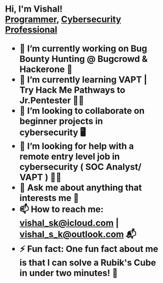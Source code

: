 <link href="https://fonts.googleapis.com/icon?family=Material+Icons" rel="stylesheet">

<h1>Hi, I'm Vishal! <br/> <a href="https://github.com/vishal-s-k">Programmer</a>, <a href="https://www.linkedin.com/in/vishal-s-k/">Cybersecurity Professional</a> 


- 🔭 I’m currently working on Bug Bounty Hunting @ Bugcrowd & Hackerone 🤑
- 🌱 I’m currently learning VAPT | Try Hack Me Pathways to Jr.Pentester 👨‍🎓
- 👯 I’m looking to collaborate on beginner projects in cybersecurity 🖥️
- 🤔 I’m looking for help with a remote entry level job in cybersecurity ( SOC Analyst/ VAPT ) 🧑‍💼
- 💬 Ask me about anything that interests me 🤠
- 📫 How to reach me: vishal_sk@icloud.com | vishal_s_k@outlook.com 📬
- ⚡ Fun fact: One fun fact about me is that I can solve a Rubik's Cube in under two minutes! 🧊


<!--<h2>👨‍💻 Software Development Projects:</h2>

- <b>Social Media Webapp with Python (AlgoExpert)</b>
  - [Full Stack Web Development](https://github.com/vishal-s-k/social)
  
<h2>👨‍💻 Cybersecurity Projects:</h2>

- <b>Pentesting Automation</b>
  - [Pentester](https://github.com/vishal-s-k/social)
  <br> -->
<!--
<h2>📺 Popular YouTube Videos</h2>

- [How to get into Cybersecurity Starting From Zero](https://www.youtube.com/watch?v=a83ASGn_V_s)
- [A Day in the Life of a Cybersecurity Anayst](https://www.youtube.com/watch?v=uHy3oM7NnoU)
- [How to Create a KeyLogger (C#)](https://www.youtube.com/watch?v=N-L9hklSlNk)
- [Ransomware Demonstration (C#)](https://www.youtube.com/watch?v=OfvdQeh79s0)
- [Is WGU Legit?](https://www.youtube.com/watch?v=E2MwRWxDBkA)
-->

<!--<h2> 🤳 Connect with me:</h2>
  


[<img align="left" alt="Vishal_SK | YouTube" color="white" width="22px" src="https://cdn.jsdelivr.net/npm/simple-icons@v3/icons/youtube.svg" />][youtube]
[<img align="left" alt="Vishal_SK | Twitter" width="22px" src="https://cdn.jsdelivr.net/npm/simple-icons@v3/icons/twitter.svg" />][twitter]
[<img align="left" alt="Vishal_SK | LinkedIn" width="22px" src="https://cdn.jsdelivr.net/npm/simple-icons@v3/icons/linkedin.svg" />][linkedin]
[<img align="left" alt="Vishal_SK | Instagram" width="22px" src="https://cdn.jsdelivr.net/npm/simple-icons@v3/icons/instagram.svg" />][instagram]

[twitter]: https://twitter.com/_Vishal_S_K
[youtube]: https://www.youtube.com/@vishalcruze29
[instagram]: https://www.instagram.com/_vishal_sk/
[linkedin]: https://www.linkedin.com/in/vishal-s-k/


